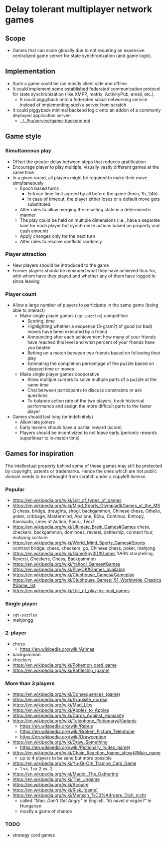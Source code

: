 # Delay tolerant multiplayer network games

## Scope

* Games that can scale globally due to not requiring an expensive centralized game server for state synchronization (and game logic).

## Implementation

* Such a game could be ran mostly client side and offline.
* It could implement some established federated communication protocol for state synchronization (like XMPP, matrix, ActivityPub, email, etc.).
  * It could piggyback onto a federated social networking service instead of implementing such a server from scratch.
* It could piggyback minimal backend logic onto an addon of a commonly deployed application server:
  * [../../hu/service/game-backend.md](../../hu/service/game-backend.md)

## Game style

### Simultaneous play

* Offset the greater delay between steps that reduces gratification
* Encourage player to play multiple, visually vastly different games at the same time
* In a given round, all players might be required to make their move simultaneously
  * Epoch based turns
    * Enforce time limit agreed by all before the game (5min, 1h, 24h)
    * In case of timeout, the player either loses or a default move gets substituted
  * Alter rules to allow merging the resulting state in a deterministic manner
  * The play could be held on multiple dimensions (i.e., have a separate lane for each player but synchronize actions based on property and cash amount)
  * Apply changes only for the next turn
  * Alter rules to resolve conflicts randomly

### Player attraction

* New players should be introduced to the game
* Former players should be reminded what they have achieved thus fur, with whom have they played and whether any of them have logged in since leaving

### Player count

* Allow a large number of players to participate in the same game (being able to interact)
  * Make single player games (`sgt-puzzles`) competitive
    * Scoring, time
    * Highlighting whether a sequence (3-gram?) of good (or bad) moves have been executed by a friend
    * Announcing after each achievement how many of your friends have reached this level and what percent of your friends have you beaten
    * Betting on a match between two friends based on following their play
    * Estimating the completion percentage of the puzzle based on elapsed time or moves
  * Make single player games cooperative
    * Allow multiple cursors to solve multiple parts of a puzzle at the same time
    * Chat between participants to discuss constraints or ask questions
    * To balance action rate of the two players, track historical performance and assign the more difficult parts to the faster player
* Games should last long (or indefinitely)
  * Allow late joiners
  * Early leavers should have a partial reward (score)
  * Players should be incentivized to not leave early (periodic rewards superlinear to in-match time)

## Games for inspiration

The intellectual property behind some of these games may still be protected by copyright, patents or trademarks.
Hence the ones which are not public domain needs to be rethought from scratch under a copyleft license.

### Popular

* https://en.wikipedia.org/wiki/List_of_types_of_games
* https://en.wikipedia.org/wiki/Mind_Sports_Olympiad#Games_at_the_MSO chess, bridge, draughts, shogi, backgammon, Chinese chess, Othello, poker, cribbage, Mastermind, Abalone, Bōku, Continuo, Entropy, Kamisado, Lines of Action, Pacru, TwixT
* https://en.wikipedia.org/wiki/Ultimate_Brain_Games#Games chess, checkers, backgammon, dominoes, reversi, battleship, connect four, mahjong solitaire
* https://en.wikipedia.org/wiki/World_Mind_Sports_Games#Sports contract bridge, chess, checkers, go, Chinese chess, poker, mahjong
* https://en.wikipedia.org/wiki/GameSpy3D#Games YARN storytelling, Reversi, Checkers, Chess, Backgammon
* https://en.wikipedia.org/wiki/Yahoo!_Games#Games
* https://en.wikipedia.org/wiki/PlayOK#Games_available
* https://en.wikipedia.org/wiki/Clubhouse_Games#Gameplay
* https://en.wikipedia.org/wiki/Clubhouse_Games:_51_Worldwide_Classics#Game_list
* https://en.wikipedia.org/wiki/List_of_play-by-mail_games

### Single player

* `sgt-puzzles`
* mahjongg

### 2-player

* chess
  * https://en.wikipedia.org/wiki/Arimaa
* backgammon
* checkers
* https://en.wikipedia.org/wiki/Pokemon_card_game
* https://en.wikipedia.org/wiki/Battleship_(game)

### More than 3 players

* https://en.wikipedia.org/wiki/Consequences_(game)
* https://en.wikipedia.org/wiki/Exquisite_corpse
* https://en.wikipedia.org/wiki/Mad_Libs
* https://en.wikipedia.org/wiki/Apples_to_Apples
* https://en.wikipedia.org/wiki/Cards_Against_Humanity
* https://en.wikipedia.org/wiki/Telephone_Pictionary#Variants
  * https://en.wikipedia.org/wiki/Rebus
  * https://en.wikipedia.org/wiki/Broken_Picture_Telephone
  * https://en.wikipedia.org/wiki/Drawception
* https://en.wikipedia.org/wiki/Draw_Something
  * https://en.wikipedia.org/wiki/Pictionary_(video_game)
* https://en.wikipedia.org/wiki/Chain_Reaction_(game_show)#Main_game
  * up to 4 players to be sane but more possible
* https://en.wikipedia.org/wiki/Yu-Gi-Oh!_Trading_Card_Game
  * 1 vs. 1 or 2 vs. 2
* https://en.wikipedia.org/wiki/Magic:_The_Gathering
* https://en.wikipedia.org/wiki/The_Ungame
* https://en.wikipedia.org/wiki/Acquire
* https://en.wikipedia.org/wiki/Risk_(game)
* https://en.wikipedia.org/wiki/Mensch_%C3%A4rgere_Dich_nicht
  * called _"Man, Don't Get Angry"_ in English, _"Ki nevet a végén?"_ in Hungarian
  * mostly a game of chance

### TODO

* strategy card games
